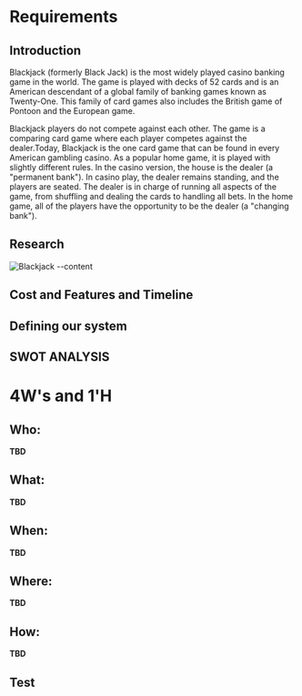 # Requirements
## Introduction
Blackjack (formerly Black Jack) is the most widely played casino banking game in the world. The game is played with decks of 52 cards and is an American descendant of a global family of banking games known as Twenty-One. This family of card games also includes the British game of Pontoon and the European game.

Blackjack players do not compete against each other. The game is a comparing card game where each player competes against the dealer.Today, Blackjack is the one card game that can be found in every American gambling casino. As a popular home game, it is played with slightly different rules. In the casino version, the house is the dealer (a "permanent bank"). In casino play, the dealer remains standing, and the players are seated. The dealer is in charge of running all aspects of the game, from shuffling and dealing the cards to handling all bets. In the home game, all of the players have the opportunity to be the dealer (a "changing bank").

## Research
![Blackjack](https://i.ytimg.com/vi/PljDuynF-j0/maxresdefault.jpg)
--content

## Cost and Features and Timeline

## Defining our system

## SWOT ANALYSIS

#  4W&#39;s and 1&#39;H

## Who:
**TBD**

## What:
**TBD**

## When:
**TBD**

## Where:
**TBD**

## How:
**TBD**

## Test
